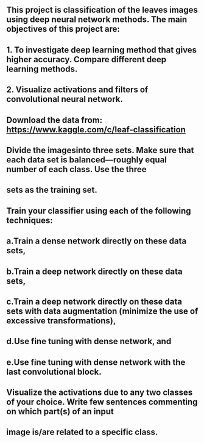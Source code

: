 ## This project is classification of the leaves images using deep neural network methods. The main objectives of this project are:
## 1. To investigate deep learning method that gives higher accuracy. Compare different deep learning methods.
## 2. Visualize activations and filters of convolutional neural network.
## Download the data from: https://www.kaggle.com/c/leaf-classification
## Divide the imagesinto three sets. Make sure that each data set is balanced—roughly equal number of each class. Use the three 
## sets as the training set.
## Train your classifier using each of the following techniques:
## a.Train a dense network directly on these data sets,
## b.Train a deep network directly on these data sets,
## c.Train a deep network directly on these data sets with data augmentation (minimize the use of excessive transformations),
## d.Use fine tuning with dense network, and
## e.Use fine tuning with dense network with the last convolutional block.
## Visualize the activations due to any two classes of your choice. Write few sentences commenting on which part(s) of an input 
## image is/are related to a specific class.
